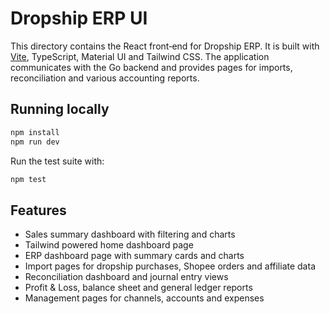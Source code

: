 # Dropship ERP UI

This directory contains the React front‑end for Dropship ERP. It is built with
[Vite](https://vitejs.dev/), TypeScript, Material UI and Tailwind CSS. The application
communicates with the Go backend and provides pages for imports, reconciliation
and various accounting reports.

## Running locally

```bash
npm install
npm run dev
```

Run the test suite with:

```bash
npm test
```

## Features

- Sales summary dashboard with filtering and charts
- Tailwind powered home dashboard page
- ERP dashboard page with summary cards and charts
- Import pages for dropship purchases, Shopee orders and affiliate data
- Reconciliation dashboard and journal entry views
- Profit & Loss, balance sheet and general ledger reports
- Management pages for channels, accounts and expenses

